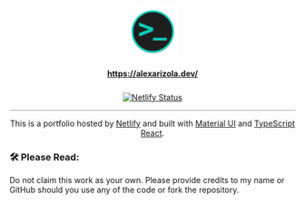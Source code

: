 <div align="center">
    <img height="85" src="public/favicon.png" draggable="false">
</div>

<h4 align="center">
    <a href="https://alexarizola.dev/">https://alexarizola.dev/</a>
</h4>

<p align="center" style="margin-top: 25px">
  <a href="https://app.netlify.com/sites/fabulous-klepon-4df1dd/deploys" target="_blank">
    <img src="https://api.netlify.com/api/v1/badges/b0bbd217-5d7a-41c5-930c-cf08cc13fe22/deploy-status" alt="Netlify Status" />
  </a>
</p>

<hr style="opacity: .4;">

<p align="center">
    This is a portfolio hosted by <a href='https://netlify.com/'>Netlify</a> and built with <a href='https://mui.com/'>Material UI</a> and <a href='https://reactjs.org/'>TypeScript React</a>.
</p>

### 🛠️ Please Read:
Do not claim this work as your own. Please provide credits to my name or GitHub should you use any of the code or fork the repository.
